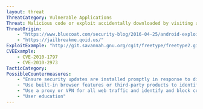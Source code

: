 ```yaml
---
layout: threat
ThreatCategory: Vulnerable Applications
Threat: Malicious code or exploit accidentally downloaded by visiting a URL (i.e., Drive by download)
ThreatOrigin:
    - "https://www.bluecoat.com/security-blog/2016-04-25/android-exploit-delivers-dogspectus-ransomware"
    - "https://jailbreakme.qoid.us/"
ExploitExample: "http://git.savannah.gnu.org/cgit/freetype/freetype2.git/commit/?id=11d65e8a1f1f14e56148fd991965424d9bd1cdbc"
CVEExample:
    - CVE-2010-1797
    - CVE-2010-2973
TacticCategory:
PossibleCountermeasures:
    - "Ensure security updates are installed promptly in response to discovered vulnerabilities."
    - "Use built-in browser features or third-party products to identify and avoid known malicious web pages."
    - "Use a proxy or VPN for all web traffic and identify and block connections to known malicious web pages."
    - "User education"
---
```

